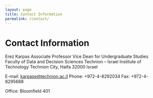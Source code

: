 ```yaml
---
layout: page
title: Contact Information
permalink: /contact/
---
```


# Contact Information

Erez Karpas
Associate Professor
Vice Dean for Undergraduate Studies
Faculty of Data and Decision Sciences
Technion – Israel Institute of Technology
Technion City, Haifa 32000
Israel

E-mail: karpase@technion.ac.il
Phone: +972-4-8292034
Fax: +972-4-8295688

Office: Bloomfield 401
